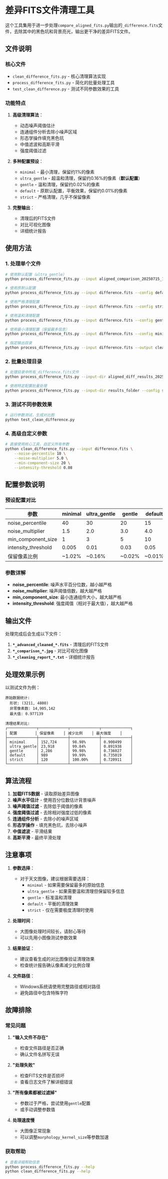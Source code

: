 # 差异FITS文件清理工具

这个工具集用于进一步处理`compare_aligned_fits.py`输出的`_difference.fits`文件，去除其中的黑色坑和背景亮光，输出更干净的差异FITS文件。

## 文件说明

### 核心文件
- `clean_difference_fits.py` - 核心清理算法实现
- `process_difference_fits.py` - 简化的批量处理工具
- `test_clean_difference.py` - 测试不同参数效果的工具

### 功能特点

1. **高级清理算法**：
   - 动态噪声阈值估计
   - 连通组件分析去除小噪声区域
   - 形态学操作填充黑色坑
   - 中值滤波和高斯平滑
   - 强度阈值过滤

2. **多种配置预设**：
   - `minimal` - 最小清理，保留约1%的像素
   - `ultra_gentle` - 超温和清理，保留约0.16%的像素（**默认配置**）
   - `gentle` - 温和清理，保留约0.02%的像素
   - `default` - 原默认配置，平衡效果，保留约0.01%的像素
   - `strict` - 严格清理，几乎不保留像素

3. **完整输出**：
   - 清理后的FITS文件
   - 对比可视化图像
   - 详细统计报告

## 使用方法

### 1. 处理单个文件

```bash
# 使用默认配置（ultra_gentle）
python process_difference_fits.py --input aligned_comparison_20250715_175203_difference.fits

# 使用原默认配置
python process_difference_fits.py --input difference.fits --config default

# 使用严格清理配置
python process_difference_fits.py --input difference.fits --config strict

# 使用温和清理配置
python process_difference_fits.py --input difference.fits --config gentle

# 使用最小清理配置（保留最多信息）
python process_difference_fits.py --input difference.fits --config minimal

# 指定输出目录
python process_difference_fits.py --input difference.fits --output cleaned_results
```

### 2. 批量处理目录

```bash
# 处理目录中所有_difference.fits文件
python process_difference_fits.py --input-dir aligned_diff_results_20250715_175200

# 使用特定配置批量处理
python process_difference_fits.py --input-dir results_folder --config strict
```

### 3. 测试不同参数效果

```bash
# 运行参数测试，生成对比图
python test_clean_difference.py
```

### 4. 高级自定义参数

```bash
# 直接使用核心工具，自定义所有参数
python clean_difference_fits.py --input difference.fits \
    --noise-percentile 10 \
    --noise-multiplier 5.0 \
    --min-component-size 20 \
    --intensity-threshold 0.08
```

## 配置参数说明

### 预设配置对比

| 参数 | minimal | ultra_gentle | gentle | default | strict |
|------|---------|--------------|--------|---------|--------|
| noise_percentile | 40 | 30 | 20 | 15 | 10 |
| noise_multiplier | 1.5 | 2.0 | 3.0 | 4.0 | 5.0 |
| min_component_size | 1 | 3 | 5 | 10 | 20 |
| intensity_threshold | 0.005 | 0.01 | 0.03 | 0.05 | 0.08 |
| 保留像素比例 | ~1.02% | ~0.16% | ~0.02% | ~0.01% | ~0.00% |

### 参数详解

- **noise_percentile**: 噪声水平百分位数，越小越严格
- **noise_multiplier**: 噪声阈值倍数，越大越严格
- **min_component_size**: 最小连通组件大小，越大越严格
- **intensity_threshold**: 强度阈值（相对于最大值），越大越严格

## 输出文件

处理完成后会生成以下文件：

1. **`*_advanced_cleaned_*.fits`** - 清理后的FITS文件
2. **`*_comparison_*.jpg`** - 对比可视化图像
3. **`*_cleaning_report_*.txt`** - 详细统计报告

## 处理效果示例

以测试文件为例：

```
原始数据统计:
  形状: (3211, 4800)
  非零像素数: 14,905,142
  最大值: 0.977139

清理结果对比:
┌─────────────┬─────────────┬─────────────┬─────────────┐
│ 配置        │ 保留像素    │ 减少比例    │ 最大强度    │
├─────────────┼─────────────┼─────────────┼─────────────┤
│ minimal     │ 152,724     │ 98.98%      │ 0.900499    │
│ ultra_gentle│ 23,918      │ 99.84%      │ 0.891938    │
│ gentle      │ 2,286       │ 99.98%      │ 0.736027    │
│ default     │ 989         │ 99.99%      │ 0.735019    │
│ strict      │ 120         │ 100.00%     │ 0.720911    │
└─────────────┴─────────────┴─────────────┴─────────────┘
```

## 算法流程

1. **加载FITS数据** - 读取原始差异图像
2. **噪声水平估计** - 使用百分位数估计背景噪声
3. **噪声阈值过滤** - 去除低于阈值的像素
4. **强度阈值过滤** - 去除相对强度过低的像素
5. **连通组件分析** - 去除小的噪声区域
6. **形态学操作** - 填充黑色坑，去除小噪声
7. **中值滤波** - 平滑结果
8. **高斯平滑** - 最终平滑处理

## 注意事项

1. **参数选择**：
   - 对于天文图像，建议根据需要选择：
     - `minimal` - 如果需要保留最多的原始信息
     - `ultra_gentle` - 如果需要温和清理但保留较多信息
     - `gentle` - 标准温和清理
     - `default` - 平衡的清理效果
     - `strict` - 仅在需要极度清理时使用

2. **处理时间**：
   - 大图像处理时间较长，请耐心等待
   - 可以先用小图像测试参数效果

3. **结果验证**：
   - 建议查看生成的对比图像验证清理效果
   - 检查统计报告确认像素减少比例合理

4. **文件路径**：
   - Windows系统请使用完整路径或相对路径
   - 避免路径中包含特殊字符

## 故障排除

### 常见问题

1. **"输入文件不存在"**
   - 检查文件路径是否正确
   - 确认文件名拼写无误

2. **"处理失败"**
   - 检查FITS文件是否损坏
   - 查看日志文件了解详细错误

3. **"所有像素都被过滤掉"**
   - 参数过于严格，尝试使用`gentle`配置
   - 或手动调整参数值

4. **处理速度慢**
   - 大图像正常现象
   - 可以调整`morphology_kernel_size`等参数加速

### 获取帮助

```bash
# 查看详细帮助信息
python process_difference_fits.py --help
python clean_difference_fits.py --help
```

